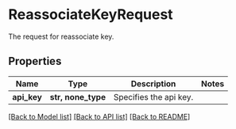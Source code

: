 # ReassociateKeyRequest

The request for reassociate key.

## Properties
Name | Type | Description | Notes
------------ | ------------- | ------------- | -------------
**api_key** | **str, none_type** | Specifies the api key. | 

[[Back to Model list]](../README.md#documentation-for-models) [[Back to API list]](../README.md#documentation-for-api-endpoints) [[Back to README]](../README.md)


